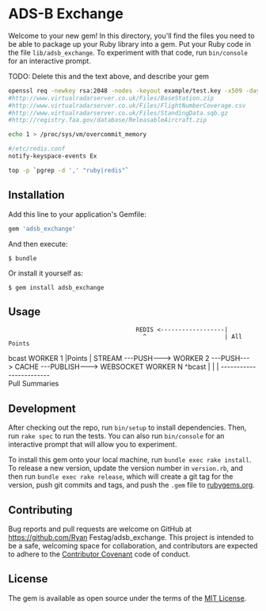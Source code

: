 # ADS-B Exchange

Welcome to your new gem! In this directory, you'll find the files you need to be able to package up your Ruby library into a gem. Put your Ruby code in the file `lib/adsb_exchange`. To experiment with that code, run `bin/console` for an interactive prompt.

TODO: Delete this and the text above, and describe your gem

```bash
openssl req -newkey rsa:2048 -nodes -keyout example/test.key -x509 -days 365 -out example/test.crt
#http://www.virtualradarserver.co.uk/Files/BaseStation.zip
#http://www.virtualradarserver.co.uk/Files/FlightNumberCoverage.csv
#http://www.virtualradarserver.co.uk/Files/StandingData.sqb.gz
#http://registry.faa.gov/database/ReleasableAircraft.zip

echo 1 > /proc/sys/vm/overcommit_memory

#/etc/redis.conf
notify-keyspace-events Ex

top -p `pgrep -d ',' "ruby|redis"`
```

## Installation

Add this line to your application's Gemfile:

```ruby
gem 'adsb_exchange'
```

And then execute:

    $ bundle

Or install it yourself as:

    $ gem install adsb_exchange

## Usage

                                        REDIS <------------------|
                                          ^                      | All Points
bcast              WORKER 1               |Points                |
STREAM ---PUSH---> WORKER 2 ---PUSH---> CACHE ---PUBLISH---> WEBSOCKET
                   WORKER N               ^bcast                 | 
                                          |                      |
                                          ------------------------              
                                               Pull Summaries  

## Development                 

After checking out the repo, run `bin/setup` to install dependencies. Then, run `rake spec` to run the tests. You can also run `bin/console` for an interactive prompt that will allow you to experiment.

To install this gem onto your local machine, run `bundle exec rake install`. To release a new version, update the version number in `version.rb`, and then run `bundle exec rake release`, which will create a git tag for the version, push git commits and tags, and push the `.gem` file to [rubygems.org](https://rubygems.org).

## Contributing

Bug reports and pull requests are welcome on GitHub at https://github.com/Ryan Festag/adsb_exchange. This project is intended to be a safe, welcoming space for collaboration, and contributors are expected to adhere to the [Contributor Covenant](http://contributor-covenant.org) code of conduct.


## License

The gem is available as open source under the terms of the [MIT License](http://opensource.org/licenses/MIT).

